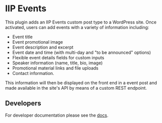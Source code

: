 # IIP Events

This plugin adds an IIP Events custom post type to a WordPress site. Once activated, users can add events with a variety of information including:

- Event title
- Event promotional image
- Event description and excerpt
- Event date and time (with multi-day and "to be announced" options)
- Flexible event details fields for custom inputs
- Speaker information (name, title, bio, image)
- Promotional material links and file uploads
- Contact information.

This information will then be displayed on the front end in a event post and made available in the site's API by means of a custom REST endpoint. 

## Developers
For developer documentation please see the [docs](./docs/index.md).
